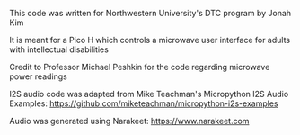 This code was written for Northwestern University's DTC program by Jonah Kim

It is meant for a Pico H which controls a microwave user interface for adults with intellectual disabilities

Credit to Professor Michael Peshkin for the code regarding microwave power readings

I2S audio code was adapted from Mike Teachman's Micropython I2S Audio Examples: https://github.com/miketeachman/micropython-i2s-examples

Audio was generated using Narakeet: https://www.narakeet.com

